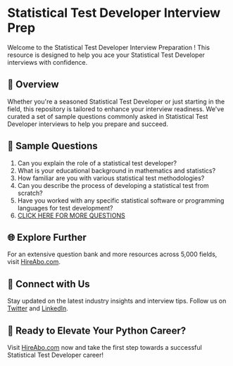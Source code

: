 # Statistical Test Developer Interview Prep

Welcome to the Statistical Test Developer Interview Preparation ! This resource is designed to help you ace your Statistical Test Developer interviews with confidence.

## 🚀 Overview

Whether you're a seasoned Statistical Test Developer or just starting in the field, this repository is tailored to enhance your interview readiness. We've curated a set of sample questions commonly asked in Statistical Test Developer interviews to help you prepare and succeed.

## 📝 Sample Questions

1. Can you explain the role of a statistical test developer?
2. What is your educational background in mathematics and statistics?
3. How familiar are you with various statistical test methodologies?
4. Can you describe the process of developing a statistical test from scratch?
5. Have you worked with any specific statistical software or programming languages for test development?
6. [CLICK HERE FOR MORE QUESTIONS](https://hireabo.com/job/19_1_38/Statistical%20Test%20Developer)

## 🌐 Explore Further

For an extensive question bank and more resources across 5,000 fields, visit [HireAbo.com](https://www.hireabo.com).

## 📱 Connect with Us

Stay updated on the latest industry insights and interview tips. Follow us on [Twitter](https://twitter.com/hireabo) and [LinkedIn](https://www.linkedin.com/in/hire-abo-3609972a8/).

## 🚀 Ready to Elevate Your Python Career?

Visit [HireAbo.com](https://www.hireabo.com) now and take the first step towards a successful Statistical Test Developer career!